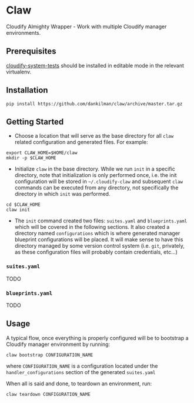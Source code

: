 # Claw
Cloudify Almighty Wrapper - Work with multiple Cloudify manager environments.

## Prerequisites
[cloudify-system-tests](https://github.com/cloudify-cosmo/cloudify-system-tests) should be installed in editable mode in the 
relevant virtualenv.

## Installation
```
pip install https://github.com/dankilman/claw/archive/master.tar.gz
```

## Getting Started
- Choose a location that will serve as the base directory for all `claw` related configuration and generated files. For example:
```
export CLAW_HOME=$HOME/claw
mkdir -p $CLAW_HOME
```
- Initialize `claw` in the base directory. While we run `init` in a specific directory, note that initialization is only performed once, i.e. the init configuration will be stored in `~/.cloudify-claw` and subsequent `claw` commands can be executed from any directory, not specifically the directory in which `init` was performed.
```
cd $CLAW_HOME
claw init
```
- The `init` command created two files: `suites.yaml` and `blueprints.yaml` which will be covered in the following sections.   It also created a directory named `configurations` which is where generated manager blueprint configurations will be placed. It will make sense to have this directory managed by some version control system (i.e. `git`, privately, as these configuration files will probably contain credentials, etc...)


### `suites.yaml`
TODO

### `blueprints.yaml`
TODO

## Usage

A typical flow, once everything is properly configured will be to bootstrap a Cloudify manager environment by running:
```
claw bootstrap CONFIGURATION_NAME
```
where `CONFIGURATION_NAME` is a configuration located under the `handler_configurations` section of the generated `suites.yaml`


When all is said and done, to teardown an environment, run:
```
claw teardown CONFIGURATION_NAME
```
